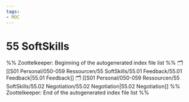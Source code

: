 ```yaml
---
tags: 
- MOC
---
```

# 55 SoftSkills



%% Zoottelkeeper: Beginning of the autogenerated index file list  %%
🗂️ [[S01 Personal/050-059 Ressourcen/55 SoftSkills/55.01 Feedback/55.01 Feedback|55.01 Feedback]]
🗂️ [[S01 Personal/050-059 Ressourcen/55 SoftSkills/55.02 Negotiation/55.02 Negotiation|55.02 Negotiation]]
%% Zoottelkeeper: End of the autogenerated index file list  %%

